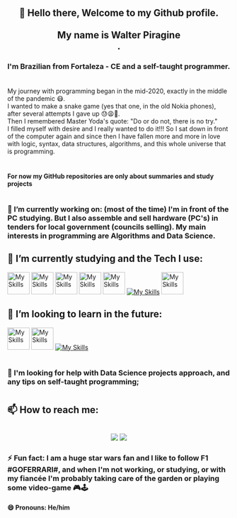 <h2 align="center"> 🖖 Hello there, Welcome to my Github profile. <br> <br>  My name is Walter Piragine <br>. </h2> 
<p align="center">
 
          
### I'm Brazilian from Fortaleza - CE and a self-taught programmer. <br> <br> 
My journey with programming began in the mid-2020, exactly in the middle of the pandemic 😷. <br>I wanted to make a snake game (yes that one, in the old Nokia phones), after several attempts I gave up 😓😩🥵.<br> Then I remembered Master Yoda's  quote: "Do or do not, there is no try." <br> I filled myself with desire and I really wanted to do it!!! So I sat down in front of the computer again and since then I have fallen more and more in love with logic, syntax, data structures, algorithms, and this whole universe that is programming.
#   
#### For now my GitHub repositories are only about summaries and study projects
#   
###  🔭 I’m currently working on: (most of the time) I'm in front of the PC studying. But I also assemble and sell hardware (PC's) in tenders for local government (councils selling). My main interests in programming are Algorithms and Data Science.


##  🌱 I’m currently studying and the Tech I use: 
<img src="https://cdn.icon-icons.com/icons2/2107/PNG/512/file_type_vscode_icon_130084.png" alt="My Skills" width="50" height="50"> <img src="https://pandas.pydata.org//static/img/favicon_white.ico" alt="My Skills" width="50" height="50"> <img src="https://cdn-icons-png.flaticon.com/512/8616/8616578.png" alt="My Skills" width="50" height="50"> <img src="https://cdn.iconscout.com/icon/free/png-256/free-data-science-46-1170621.png" alt="My Skills" width="50" height="50"> <img src="https://cdn-icons-png.flaticon.com/128/4025/4025644.png" alt="My Skills" width="50" height="50"> [![My Skills](https://skillicons.dev/icons?i=py,html,django,git&theme=dark)](https://skillicons.dev) <img src=" https://cdn-icons-png.flaticon.com/512/29/29165.png" alt="My Skills" width="50" height="50">

##  🚀 I’m looking to learn in the future: 
<img src="https://cdn-icons-png.flaticon.com/512/8637/8637099.png" alt="My Skills" width="50" height="50"> <img src="https://cdn-icons-png.flaticon.com/512/5181/5181965.png" alt="My Skills" width="50" height="50"> [![My Skills](https://skillicons.dev/icons?i=tensorflow,azure,docker,aws,kubernetes&theme=dark)](https://skillicons.dev)
#   
### 🤔 I'm looking for help with Data Science projects approach, and any tips on self-taught programming;
#   
##  📫 How to reach me: <br>
<h2 align="center"> <div>
<a href = "mailto:walter.jnior@gmail.com"><img loading="lazy" src="https://img.shields.io/badge/Gmail-D14836?style=for-the-badge&logo=gmail&logoColor=white" target="_blank"></a>
<a href="https://www.linkedin.com/in/walterpiragine/" target="_blank"><img loading="lazy" src="https://img.shields.io/badge/-LinkedIn-%230077B5?style=for-the-badge&logo=linkedin&logoColor=white" target="_blank"></a>   
</div> 
<p align="center">

### ⚡ Fun fact: I am a huge star wars fan and I like to follow F1 #GOFERRARI#, and when I'm not working, or studying, or with my fiancée I'm probably taking care of the garden or playing some video-game 🎮🕹️
#### 😄 Pronouns: He/him




